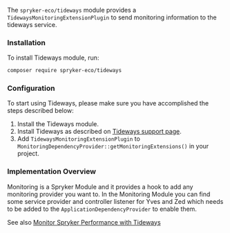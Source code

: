 The `spryker-eco/tideways` module provides a `TidewaysMonitoringExtensionPlugin` to send monitoring information to the tideways service.

### Installation

To install Tideways module, run:

```bash
composer require spryker-eco/tideways
```

### Configuration

To start using Tideways, please make sure you have accomplished the steps described below:
1. Install the Tideways module.
2. Install Tideways as described on [Tideways support page](https://support.tideways.com/article/85-install-on-debian-ubuntu).
3. Add `TidewaysMonitoringExtensionPlugin` to  `MonitoringDependencyProvider::getMonitoringExtensions()` in your project.

### Implementation Overview

Monitoring is a Spryker Module and it provides a hook to add any monitoring provider you want to. In the Monitoring Module you can find some service provider and controller listener for Yves and Zed which needs to be added to the `ApplicationDependencyProvider` to enable them.

See also [Monitor Spryker Performance with Tideways](https://app.tideways.io/login)

